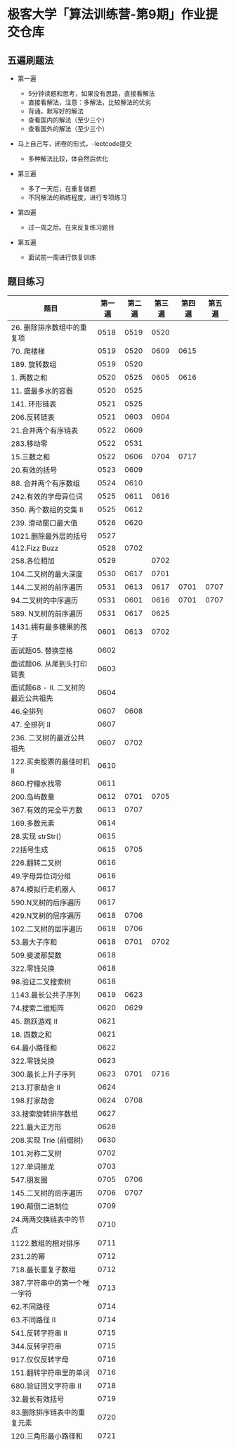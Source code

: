# 极客大学「算法训练营-第9期」作业提交仓库

## 五遍刷题法
* 第一遍
    * 5分钟读题和思考，如果没有思路，直接看解法
    * 直接看解法，注意：多解法，比较解法的优劣
    * 背诵，默写好的解法
    * 查看国内的解法（至少三个）
    * 查看国外的解法（至少三个）

* 马上自己写，闭卷的形式，-leetcode提交
    * 多种解法比较，体会然后优化
* 第三遍
    * 多了一天后，在重复做题
    * 不同解法的熟练程度，进行专项练习
* 第四遍
    * 过一周之后。在来反复练习题目
* 第五遍
    * 面试前一周进行恢复训练
## 题目练习

|题目|第一遍|第二遍|第三遍|第四遍|第五遍|
|-----|-----|-----|-----|-----|-----|
|26. 删除排序数组中的重复项|0518|0519|0520|||
|70. 爬楼梯|0519|0520|0609|0615||
|189. 旋转数组|0519|0520||||
|1. 两数之和|0520|0525|0605|0616||
|11. 盛最多水的容器|0520|0525||||
|141. 环形链表|0521|0525||||
|206.反转链表|0521|0603|0604|||
|21.合并两个有序链表|0522|0609||||
|283.移动零|0522|0531||||
|15.三数之和|0522|0606|0704|0717||
|20.有效的括号|0523|0609||||
|88. 合并两个有序数组|0524|0610||||
|242.有效的字母异位词|0525|0611|0616|||
|350. 两个数组的交集 II|0525|0612||||
|239. 滑动窗口最大值|0526|0620||||
|1021.删除最外层的括号|0527|||||
|412.Fizz Buzz|0528|0702||||
|258.各位相加|0529||0702|||
|104.二叉树的最大深度|0530|0617|0701|||
|144.二叉树的前序遍历|0531|0613|0617|0701|0707|
|94.二叉树的中序遍历|0531|0601|0616|0701|0707|
|589. N叉树的前序遍历|0531|0617|0625|||
|1431.拥有最多糖果的孩子|0601|0613|0702|||
|面试题05. 替换空格|0602|||||
|面试题06. 从尾到头打印链表|0603|||||
|面试题68 - II. 二叉树的最近公共祖先|0604|||||
|46.全排列|0607|0608||||
|47. 全排列 II|0607|||||
|236. 二叉树的最近公共祖先|0607|0702||||
|122.买卖股票的最佳时机 II|0610|||||
|860.柠檬水找零|0611|||||
|200.岛屿数量|0612|0701|0705|||
|367.有效的完全平方数|0613|0707||||
|169.多数元素|0614|||||
|28.实现 strStr()|0615|||||
|22括号生成|0615|0705||||
|226.翻转二叉树|0616|||||
|49.字母异位词分组|0616|||||
|874.模拟行走机器人|0617|||||
|590.N叉树的后序遍历|0617|||||
|429.N叉树的层序遍历|0618|0706||||
|102.二叉树的层序遍历|0618|0706||||
|53.最大子序和|0618|0701|0702|||
|509.斐波那契数|0618|||||
|322.零钱兑换|0618|||||
|98.验证二叉搜索树|0618|||||
|1143.最长公共子序列|0619|0623||||
|74.搜索二维矩阵|0620|0629||||
|45. 跳跃游戏 II|0621|||||
|18. 四数之和|0621|||||
|64.最小路径和|0622|||||
|322.零钱兑换|0623|||||
|300.最长上升子序列|0623|0701|0716|||
|213.打家劫舍 II|0624|||||
|198.打家劫舍|0624|0708||||
|33.搜索旋转排序数组|0627|||||
|221.最大正方形|0628|||||
|208.实现 Trie (前缀树)|0630|||||
|101.对称二叉树|0702|||||
|127.单词接龙|0703|||||
|547.朋友圈|0705|0706||||
|145.二叉树的后序遍历|0706|0707||||
|190.颠倒二进制位|0709|||||
|24.两两交换链表中的节点|0710|||||
|1122.数组的相对排序|0711|||||
|231.2的幂|0712|||||
|718.最长重复子数组|0712|||||
|387.字符串中的第一个唯一字符|0713|||||
|62.不同路径|0714|||||
|63.不同路径 II|0714|||||
|541.反转字符串 II|0715|||||
|344.反转字符串|0715|||||
|917.仅仅反转字母|0716|||||
|151.翻转字符串里的单词|0716|||||
|680.验证回文字符串 Ⅱ|0718|||||
|32.最长有效括号|0719|||||
|83.删除排序链表中的重复元素|0720|||||
|120.三角形最小路径和|0721|||||
|||||||
|||||||
|||||||
|||||||
|||||||
|||||||
|||||||
|||||||
|||||||
|||||||
|||||||
|||||||
|||||||
|||||||
|||||||
|||||||
|||||||
|||||||
|||||||
|||||||
|||||||
|||||||
|||||||
|||||||
|||||||
|||||||
|||||||
|||||||
|||||||
|||||||
|||||||
|||||||
|||||||
|||||||
|||||||
|||||||
|||||||
|||||||
|||||||
|||||||
|||||||
|||||||
|||||||
|||||||
|||||||
|||||||
|||||||
|||||||
|||||||
|||||||
|||||||
|||||||
|||||||
|||||||
|||||||
|||||||
|||||||
|||||||
|||||||
|||||||
|||||||
|||||||
|||||||
|||||||
|||||||
|||||||
|||||||
|||||||
|||||||
|||||||
|||||||
|||||||
|||||||
|||||||
|||||||
|||||||
|||||||
|||||||
|||||||
|||||||
|||||||
|||||||
|||||||
|||||||
|||||||
|||||||
|||||||
|||||||
|||||||
|||||||
|||||||
|||||||
|||||||
|||||||
|||||||
|||||||
|||||||
|||||||
|||||||
|||||||
|||||||
|||||||
|||||||
|||||||
|||||||
|||||||
|||||||
|||||||
|||||||
|||||||
|||||||
|||||||
|||||||
|||||||
|||||||
|||||||
|||||||
|||||||
|||||||
|||||||
|||||||
|||||||
|||||||
|||||||
|||||||
|||||||
|||||||
|||||||
|||||||
|||||||
|||||||
|||||||
|||||||
|||||||
|||||||
|||||||
|||||||
|||||||
|||||||
|||||||
|||||||
|||||||
|||||||
|||||||
|||||||
|||||||
|||||||
|||||||
|||||||
|||||||
|||||||
|||||||
|||||||
|||||||
|||||||
|||||||
|||||||
|||||||
|||||||
|||||||
|||||||
|||||||
|||||||
|||||||
|||||||
|||||||
|||||||
|||||||
|||||||
|||||||
|||||||
|||||||
|||||||
|||||||
|||||||
|||||||
|||||||
|||||||
|||||||
|||||||
|||||||
|||||||
|||||||
|||||||
|||||||
|||||||
|||||||
|||||||
|||||||
|||||||
|||||||
|||||||
|||||||
|||||||
|||||||
|||||||
|||||||
|||||||
|||||||
|||||||
|||||||
|||||||
|||||||
|||||||
|||||||
|||||||
|||||||
|||||||
|||||||
|||||||
|||||||
|||||||
|||||||
|||||||
|||||||
|||||||
|||||||
|||||||
|||||||
|||||||
|||||||
|||||||
|||||||
|||||||
|||||||
|||||||
|||||||
|||||||

## 讲师课件下载地址

请大家通过该链接查看讲师课件并进行下载，链接:https://pan.baidu.com/s/1VQEJb6BE1YL4AbEZT0icYg  密码:un6x


## 仓库目录结构说明

1. `week01/` 代表第一周作业提交目录，以此类推。
2. 请在对应周的目录下新建或修改自己的代码作业。
2. 每周均有一个 `REDAME.md` 文档，你可以将自己当周的学习心得以及做题过程中的思考记录在该文档中。

## 作业提交规则
 
1. 先将本仓库 Fork 到自己 GitHub 账号下。
2. 将 Fork 后的仓库 Clone 到本地，然后在本地仓库中对应周的目录下新建或修改自己的代码作业，当周的学习总结写在对应周的README.md文件里。
3. 在本地仓库完成作业后，push 到自己的 GitHub 远程仓库。
4. 最后将远程仓库中当周的作业链接，按格式贴到班级仓库对应学习周的issue下面。
5. 提交issue请务必按照规定格式进行提交，否则作业统计工具将抓取不到你的作业提交记录。 

详细的作业提交流程可以查阅：https://shimo.im/docs/m5rtM8K8rNsjw5jk/ 


## 注意事项

 如果对 Git 和 GitHub 不太了解，请参考 [Git 官方文档](https://git-scm.com/book/zh/v2) 或者极客时间的[《玩转 Git 三剑客》](https://time.geekbang.org/course/intro/145)视频课程。
